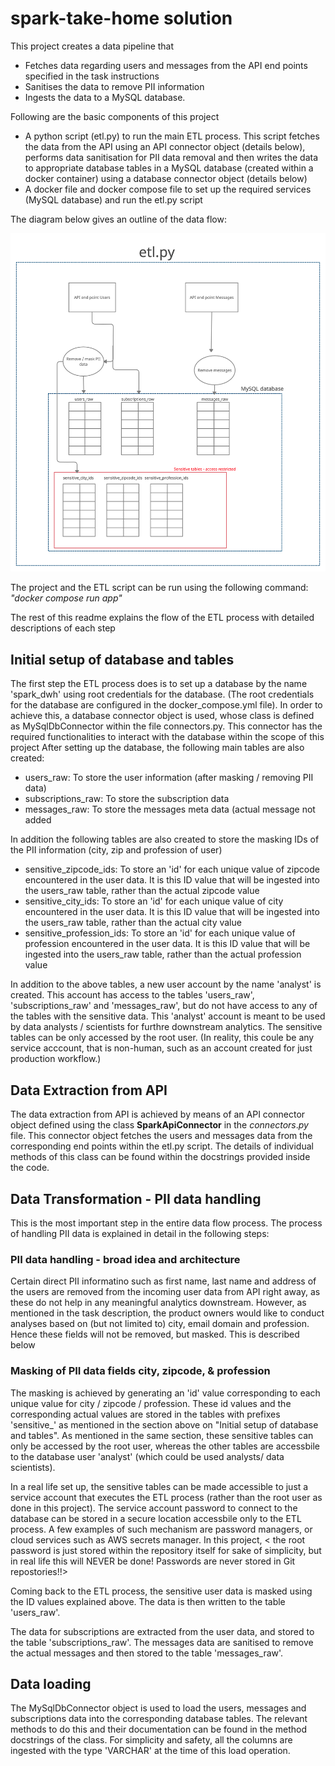# spark-take-home solution
This project creates a data pipeline that 
 - Fetches data regarding users and messages from the API end points specified in the task instructions
 - Sanitises the data to remove PII information
 - Ingests the data to a MySQL database.

Following are the basic components of this project
- A python script (etl.py) to run the main ETL process. This script fetches the data from the API using an API connector object (details below), performs data sanitisation for PII data removal and then writes the data to appropriate database tables in a MySQL database (created within a docker container) using a database connector object (details below)
- A docker file and docker compose file to set up the required services (MySQL database) and run the etl.py script

The diagram below gives an outline of the data flow:

![alt text](https://github.com/deepudilip90/spark-take-home/blob/main/Data-Flow.png?raw=true)

The project and the ETL script can be run using the following command:
  _"docker compose run app"_

The rest of this readme explains the flow of the ETL process with detailed descriptions of each step

## Initial setup of database and tables
The first step the ETL process does is to set up a database by the name 'spark_dwh' using root credentials for the database. (The root credentials for the database are configured in the docker_compose.yml file). In order to achieve this, a database connector object is used, whose class is defined as MySqlDbConnector within the file connectors.py. This connector has the required functionalities to interact with the database within the scope of this project
After setting up the database, the following main tables are also created:
- users_raw: To store the user information (after masking / removing PII data)
- subscriptions_raw: To store the subscription data
- messages_raw: To store the messages meta data (actual message not added

In addition the following tables are also created to store the masking IDs of the PII information (city, zip and profession of user)
- sensitive_zipcode_ids: To store an 'id' for each unique value of zipcode encountered in the user data. It is this ID value that will be ingested into the users_raw table, rather than the actual zipcode value
- sensitive_city_ids: To store an 'id' for each unique value of city encountered in the user data. It is this ID value that will be ingested into the users_raw table, rather than the actual city value
- sensitive_profession_ids: To store an 'id' for each unique value of profession encountered in the user data. It is this ID value that will be ingested into the users_raw table, rather than the actual profession value

In addition to the above tables, a new user account by the name 'analyst' is created. This account has access to the tables 'users_raw', 'subscriptions_raw' and 'messages_raw', but do not have access to any of the tables with the sensitive data. This 'analyst' account is meant to be used by data analysts / scientists for furthre downstream analytics. The sensitive tables can be only accessed by the root user. (In reality, this coule be any service acccount, that is non-human, such as an account created for just production workflow.)

## Data Extraction from API
The data extraction from API is achieved by means of an API connector object defined using the class **SparkApiConnector** in the _connectors_._py_ file.
This connector object fetches the users and messages data from the corresponding end points within the etl.py script. The details of individual methods of this class can be found within the docstrings provided inside the code.

## Data Transformation - PII data handling
This is the most important step in the entire data flow process. The process of handling PII data is explained in detail in the following steps:

### PII data handling - broad idea and architecture
Certain direct PII informatino such as first name, last name and address of the users are removed from the incoming user data from API right away, as these do not help in any meaningful analytics downstream. However, as mentioned in the task description, the product owners would like to conduct analyses based on (but not limited to) city, email domain and profession. Hence these fields will not be removed, but masked. This is described below

### Masking of PII data fields city, zipcode, & profession
The masking is achieved by generating an 'id' value corresponding to each unique value for city / zipcode / profession. These id values and the corresponding actual values are stored in the tables with prefixes 'sensitive_' as mentioned in the section above on "Initial setup of database and tables". As mentioned in the same section, these sensitive tables can only be accessed by the root user, whereas the other tables are accessbile to the database user 'analyst' (which could be used analysts/ data scientists).

In a real life set up, the sensitive tables can be made accessible to just a service account that executes the ETL process (rather than the root user as done in this project). The service account password to connect to the database can be stored in a secure location accessbile only to the ETL process. A few examples of such mechanism are password managers, or cloud services such as AWS secrets manager.
In this project, < the root password is just stored within the repository itself for sake of simplicity, but in real life this will NEVER be done! Passwords are never stored in Git repostories!!>

Coming back to the ETL process, the sensitive user data is masked using the ID values explained above. The data is then written to the table 'users_raw'.

The data for subscriptions are extracted from the user data, and stored to the table 'subscriptions_raw'. The messages data are sanitised to remove the actual messages and then stored to the table 'messages_raw'.

## Data loading
The MySqlDbConnector object is used to load the users, messages and subscriptions data into the corresponding database tables. The relevant methods to do this and their documentation can be found in the method docstrings of the class. For simplicity and safety, all the columns are ingested with the type 'VARCHAR' at the time of this load operation.

